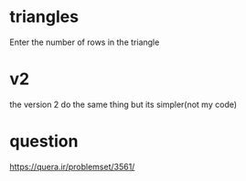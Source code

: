 # triangles
Enter the number of rows in the triangle

# v2
the version 2 do the same thing but its simpler(not my code)

# question
https://quera.ir/problemset/3561/
